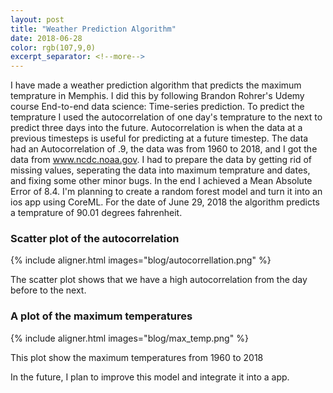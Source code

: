 ```yaml
---
layout: post
title: "Weather Prediction Algorithm"
date: 2018-06-28
color: rgb(107,9,0)
excerpt_separator: <!--more-->
---
```

I have made a weather prediction algorithm that predicts the maximum temprature in Memphis.
I did this by following Brandon Rohrer's Udemy course End-to-end data science: Time-series prediction.
To predict the temprature I used the autocorrelation of one day's temprature to the next to predict three days into the future. 
Autocorrelation is when the data at a previous timesteps is useful for predicting at a future timestep.
The data had an Autocorrelation of .9, the data was from 1960 to 2018, and I got the data from www.ncdc.noaa.gov.
I had to prepare the data by getting rid of missing values, seperating the data into maximum temprature and dates, and fixing some other minor bugs.
In the end I achieved a Mean Absolute Error of 8.4. I'm planning to create a random forest model and turn it into an ios app using CoreML.
For the date of June 29, 2018 the algorithm predicts a temprature of 90.01 degrees fahrenheit.

### Scatter plot of the autocorrelation

{% include aligner.html images="blog/autocorrellation.png" %}

 

The scatter plot shows that we have a high autocorrelation from the day before to the next.


### A plot of the maximum temperatures

{% include aligner.html images="blog/max_temp.png" %}

This plot show the maximum temperatures from 1960 to 2018

In the future, I plan to improve this model and integrate it into a app.